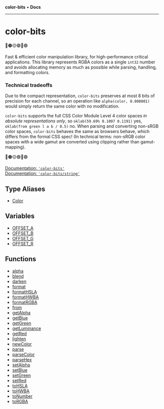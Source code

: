 **color-bits** • **Docs**

***

# color-bits

🔴🟠🟡🟢🔵🟣

Fast & efficient color manipulation library, for high-performance critical applications. This library represents RGBA colors as a single `int32` number and avoids allocating memory as much as possible while parsing, handling, and formatting colors.

### Technical tradeoffs

Due to the compact representation, `color-bits` preserves at most 8 bits of precision for each channel, so an operation like `alpha(color, 0.000001)` would simply return the same color with no modification.

`color-bits` supports the full CSS Color Module Level 4 color spaces *in absolute representations only*, so `oklab(59.69% 0.1007 0.1191)` yes, `oklab(from green l a b / 0.5)` no. When parsing and converting non-sRGB color spaces, `color-bits` behaves the same as browsers behave, which differs from the formal CSS spec! (In technical terms: non-sRGB color spaces with a wide gamut are converted using clipping rather than gamut-mapping).

🔴🟠🟡🟢🔵🟣

[Documentation: `'color-bits'`](https://github.com/romgrk/color-bits/tree/master/docs/README.md)  
[Documentation: `'color-bits/string'`](https://github.com/romgrk/color-bits/tree/master/docs/string/README.md)

## Type Aliases

- [Color](type-aliases/Color.md)

## Variables

- [OFFSET\_A](variables/OFFSET_A.md)
- [OFFSET\_B](variables/OFFSET_B.md)
- [OFFSET\_G](variables/OFFSET_G.md)
- [OFFSET\_R](variables/OFFSET_R.md)

## Functions

- [alpha](functions/alpha.md)
- [blend](functions/blend.md)
- [darken](functions/darken.md)
- [format](functions/format.md)
- [formatHSLA](functions/formatHSLA.md)
- [formatHWBA](functions/formatHWBA.md)
- [formatRGBA](functions/formatRGBA.md)
- [from](functions/from.md)
- [getAlpha](functions/getAlpha.md)
- [getBlue](functions/getBlue.md)
- [getGreen](functions/getGreen.md)
- [getLuminance](functions/getLuminance.md)
- [getRed](functions/getRed.md)
- [lighten](functions/lighten.md)
- [newColor](functions/newColor.md)
- [parse](functions/parse.md)
- [parseColor](functions/parseColor.md)
- [parseHex](functions/parseHex.md)
- [setAlpha](functions/setAlpha.md)
- [setBlue](functions/setBlue.md)
- [setGreen](functions/setGreen.md)
- [setRed](functions/setRed.md)
- [toHSLA](functions/toHSLA.md)
- [toHWBA](functions/toHWBA.md)
- [toNumber](functions/toNumber.md)
- [toRGBA](functions/toRGBA.md)
